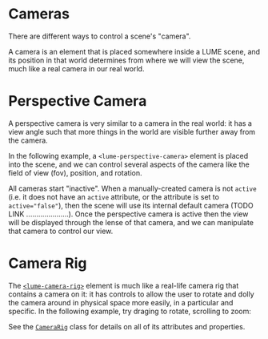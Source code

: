 # Cameras

There are different ways to control a scene's "camera".

A camera is an element that is placed somewhere inside a LUME scene, and its
position in that world determines from where we will view the scene, much like a
real camera in our real world.

# Perspective Camera

A perspective camera is very similar to a camera in the real world: it has a
view angle such that more things in the world are visible further away from the
camera.

In the following example, a `<lume-perspective-camera>` element is placed into
the scene, and we can control several aspects of the camera like the field of
view (fov), position, and rotation.

All cameras start "inactive". When a manually-created camera is not `active`
(i.e. it does not have an `active` attribute, or the attribute is set to
`active="false"`), then the scene will use its internal default camera (TODO
LINK .....................). Once the perspective camera is active then the view will
be displayed through the lense of that camera, and we can manipulate that camera
to control our view.

<div id="perspectiveCamera"></div>

# Camera Rig

The [`<lume-camera-rig>`](../api/cameras/CameraRig) element is much like a
real-life camera rig that contains a camera on it: it has controls to allow the
user to rotate and dolly the camera around in physical space more easily, in a
particular and specific. In the following example, try draging to rotate,
scrolling to zoom:

<div id="cameraRigExample"></div>

<script>
  new Vue({
    el: '#perspectiveCamera',
    template: '<live-code :template="code" mode="html>iframe" :debounce="200" />',
    data: { code: perspectiveCameraExample },
  })

  new Vue({
    el: '#cameraRigExample',
    template: '<live-code :template="code" mode="html>iframe" :debounce="200" />',
    data: { code: cameraRigExample },
  })
</script>

See the [`CameraRig`](../api/cameras/CameraRig) class for details on all of its
attributes and properties.
